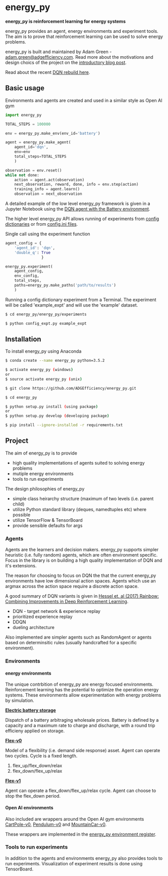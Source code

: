 # energy_py

**energy_py is reinforcement learning for energy systems**

energy_py provides an agent, energy environments and experiment tools.  The aim is to prove that reinforcement learning can be used to solve energy problems.

energy_py is built and maintained by Adam Green - [adam.green@adgefficiency.com](adam.green@adgefficiency.com).  Read more about the motivations and design choics of the project on the [introductory blog post](http://adgefficiency.com/energy_py-reinforcement-learning-for-energy-systems/).

Read about the recent [DQN rebuild here](http://adgefficiency.com/dqn-debugging/).

## Basic usage

Environments and agents are created and used in a similar style as Open AI gym

```python
import energy_py

TOTAL_STEPS = 100000

env = energy_py.make_env(env_id='battery')

agent = energy_py.make_agent(
    agent_id='dqn',
    env=env
    total_steps=TOTAL_STEPS
    )

observation = env.reset()
while not done:
    action = agent.act(observation)
    next_observation, reward, done, info = env.step(action)
    training_info = agent.learn()
    observation = next_observation
```

A detailed example of the low level energy_py framework is given in a Jupyter Notebook using the [DQN agent with the Battery environment](https://github.com/ADGEfficiency/energy_py/blob/master/notebooks/examples/Q_learning_battery.ipynb).

The higher level energy_py API allows running of experiments from [config dictionaries](https://github.com/ADGEfficiency/energy_py/blob/master/energy_py/experiments/dict_expt.py) or from [config.ini files](https://github.com/ADGEfficiency/energy_py/blob/master/energy_py/experiments/config_expt.py).

Single call using the experiment function

```python
agent_config = {
    'agent_id': 'dqn',
    'double_q': True
                }

energy_py.experiment(
    agent_config,
    env_config,
    total_steps,
    paths=energy_py.make_paths('path/to/results')
    )

```
Running a config dictionary experiment from a Terminal.  The experiment will be called 'example_expt' and will use the
'example' dataset.

```bash
$ cd energy_py/energy_py/experiments

$ python config_expt.py example_expt 
```

## Installation

To install energy_py using Anaconda

```bash
$ conda create --name energy_py python=3.5.2

$ activate energy_py (windows)
or
$ source activate energy_py (unix)

$ git clone https://github.com/ADGEfficiency/energy_py.git

$ cd energy_py

$ python setup.py install (using package)
or
$ python setup.py develop (developing package)

$ pip install --ignore-installed -r requirements.txt

```
## Project 

The aim of energy_py is to provide 
- high quality implementations of agents suited to solving energy problems
- mutiple energy environments
- tools to run experiments

The design philosophies of energy_py
- simple class heirarchy structure (maximum of two levels (i.e. parent child)
- utilize Python standard library (deques, namedtuples etc) where possible
- utilize TensorFlow & TensorBoard
- provide sensible defaults for args

### Agents
Agents are the learners and decision makers.  energy_py supports simpler heuristic (i.e. fully random) agents, which are
often environment specific.  Focus in the library is on building a high quality implementation of DQN and it's
extensions.

The reason for choosing to focus on DQN the that the current energy_py environments have low dimensional action spaces.
Agents which use an argmax across the action space require a discrete action space.

A good summary of DQN variants is given in [Hessel et. al (2017) Rainbow: Combining Improvements in Deep Reinforcement
Learning](https://arxiv.org/pdf/1710.02298.pdf).
- DQN - target network & experience replay
- prioritized experience replay
- DDQN
- dueling architecture

Also implemented are simpler agents such as RandomAgent or agents based on determinsitic rules (usually handcrafted for
a specific environment).

### Environments

#### energy environments
The unique contrbition of energy_py are energy focused environments.  Reinforcement learning has the potential to optimize the operation energy systems.  These environments allow experimentation with energy problems by simulation.

[**Electric battery storage**](https://github.com/ADGEfficiency/energy_py/blob/master/energy_py/envs/battery)

Dispatch of a battery arbitraging wholesale prices.  Battery is defined by a capacity and a maximum rate to charge and
discharge, with a round trip efficieny applied on storage.

[**Flex-v0**](https://github.com/ADGEfficiency/energy_py/tree/master/energy_py/envs/flex)

Model of a flexibility (i.e. demand side response) asset.  Agent can operate two cycles.  Cycle is a fixed length.
1. flex_up/flex_down/relax
2. flex_down/flex_up/relax

[**Flex-v1**](https://github.com/ADGEfficiency/energy_py/tree/master/energy_py/envs/flex)

Agent can operate a flex_down/flex_up/relax cycle.  Agent can choose to stop the flex_down period.

#### Open AI environments

Also included are wrappers around the Open AI gym environments [CartPole-v0](https://gym.openai.com/envs/CartPole-v0/), [Pendulum-v0](https://github.com/openai/gym/wiki/Pendulum-v0) and [MountainCar-v0](https://github.com/openai/gym/wiki/MountainCar-v0). 

These wrappers are implemented in the [energy_py environment
register](https://github.com/ADGEfficiency/energy_py/blob/master/energy_py/envs/register.py).

### Tools to run experiments

In addition to the agents and environments energy_py also provides tools to run experiments.  Visualization of experiment results is done using TensorBoard.
